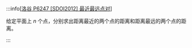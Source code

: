:::info[[洛谷 P6247 [SDOI2012] 最近最远点对](https://www.luogu.com.cn/problem/P6247)]

给定平面上 $n$ 个点，分别求出距离最近的两个点的距离和距离最远的两个点的距离。

:::
